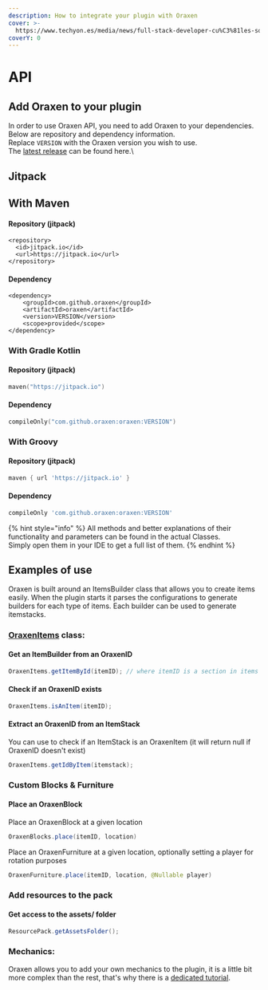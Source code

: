 ```yaml
---
description: How to integrate your plugin with Oraxen
cover: >-
  https://www.techyon.es/media/news/full-stack-developer-cu%C3%81les-son-las-principales-competencias_1637600851_21.jpg
coverY: 0
---
```


# API

## Add Oraxen to your plugin

In order to use Oraxen API, you need to add Oraxen to your dependencies.\
Below are repository and dependency information.\
Replace `VERSION` with the Oraxen version you wish to use.\
The [latest release](https://github.com/oraxen/oraxen/releases/latest) can be found here.\

## Jitpack

## With Maven
#### Repository (jitpack)
```markup
<repository>
  <id>jitpack.io</id>
  <url>https://jitpack.io</url>
</repository>
```

#### Dependency
```markup
<dependency>
    <groupId>com.github.oraxen</groupId>
    <artifactId>oraxen</artifactId>
    <version>VERSION</version>
    <scope>provided</scope>
</dependency>
```

### With Gradle Kotlin
#### Repository (jitpack)
```kotlin
maven("https://jitpack.io")
```

#### Dependency
```kotlin
compileOnly("com.github.oraxen:oraxen:VERSION")
```

### With Groovy
#### Repository (jitpack)
```groovy
maven { url 'https://jitpack.io' }
```

#### Dependency
```groovy
compileOnly 'com.github.oraxen:oraxen:VERSION'
```

{% hint style="info" %}
All methods and better explanations of their functionality and parameters can be found in the actual Classes.\
Simply open them in your IDE to get a full list of them.
{% endhint %}

## Examples of use

Oraxen is built around an ItemsBuilder class that allows you to create items easily. When the plugin starts it parses the configurations to generate builders for each type of items. Each builder can be used to generate itemstacks.

### [OraxenItems](https://github.com/Th0rgal/Oraxen/blob/master/src/main/java/io/th0rgal/oraxen/items/OraxenItems.java) class:&#x20;

#### Get an ItemBuilder from an OraxenID

```java
OraxenItems.getItemById(itemID); // where itemID is a section in items configurations
```

#### Check if an OraxenID exists

```java
OraxenItems.isAnItem(itemID);
```

#### Extract an OraxenID from an ItemStack

You can use to check if an ItemStack is an OraxenItem (it will return null if OraxenID doesn't exist)

```java
OraxenItems.getIdByItem(itemstack);
```

### Custom Blocks & Furniture

#### Place an OraxenBlock

Place an OraxenBlock at a given location
```java
OraxenBlocks.place(itemID, location)
```

Place an OraxenFurniture at a given location, optionally setting a player for rotation purposes
```java
OraxenFurniture.place(itemID, location, @Nullable player)
```



### Add resources to the pack

#### Get access to the assets/ folder&#x20;

```java
ResourcePack.getAssetsFolder();
```

### Mechanics:

Oraxen allows you to add your own mechanics to the plugin, it is a little bit more complex than the rest, that's why there is a [dedicated tutorial](mechanics.md#how-does-the-mechanic-system-work).
